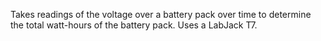 Takes readings of the voltage over a battery pack over time to determine the total watt-hours of the battery pack. Uses a LabJack T7.
